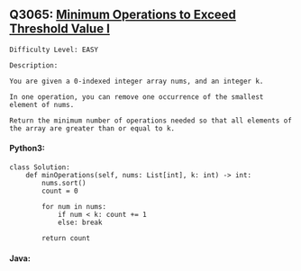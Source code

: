 ## Q3065: [Minimum Operations to Exceed Threshold Value I](https://leetcode.com/problems/minimum-operations-to-exceed-threshold-value-i/)

```
Difficulty Level: EASY
```

```
Description:

You are given a 0-indexed integer array nums, and an integer k.

In one operation, you can remove one occurrence of the smallest element of nums.

Return the minimum number of operations needed so that all elements of the array are greater than or equal to k.
```

#### Python3:

```
class Solution:
    def minOperations(self, nums: List[int], k: int) -> int:
        nums.sort()
        count = 0

        for num in nums:
            if num < k: count += 1
            else: break

        return count
```

#### Java:

```

```